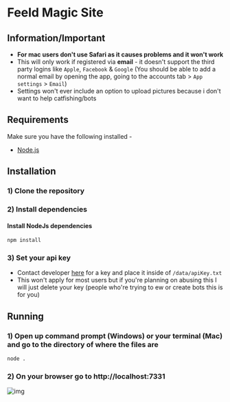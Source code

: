 # Feeld Magic Site

## Information/Important
- **For mac users don't use Safari as it causes problems and it won't work**
- This will only work if registered via **email** - it doesn't support the third party logins like `Apple`, `Facebook` & `Google` (You should be able to add a normal email by opening the app, going to the accounts tab > `App settings` > `Email`)
- Settings won't ever include an option to upload pictures because i don't want to help catfishing/bots

## Requirements

Make sure you have the following installed -

- [Node.js](https://nodejs.org/)

## Installation

### 1) Clone the repository

### 2) Install dependencies

#### Install NodeJs dependencies

```bash
npm install
```
### 3) Set your api key
- Contact developer [here](https://www.reddit.com/user/feeldghost) for a key and place it inside of `/data/apiKey.txt`
- This won't apply for most users but if you're planning on abusing this I will just delete your key (people who're trying to ew or create bots this is for you)

## Running

### 1) Open up command prompt (Windows) or your terminal (Mac) and go to the directory of where the files are

```bash
node .
```

### 2) On your browser go to http://localhost:7331

![img](https://i.imgur.com/PmalygF.png)
